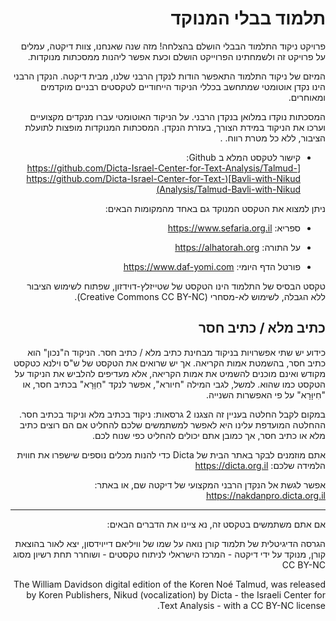 <div dir="rtl">
    
# תלמוד בבלי המנוקד
פרויקט ניקוד התלמוד הבבלי הושלם בהצלחה! מזה שנה שאנחנו, צוות דיקטה, עמלים על פרויקט זה ולשמחתינו הפרוייקט הושלם וכעת אפשר ליהנות ממסכתות מנוקדות. 
 
 המיזם של ניקוד התלמוד התאפשר הודות לנקדן הרבני שלנו, מבית דיקטה. הנקדן הרבני הינו נקדן אוטומטי שמתחשב בכללי הניקוד הייחודיים לטקסטים רבניים מוקדמים ומאוחרים.

 המסכתות נוקדו במלואן בנקדן הרבני. על הניקוד האוטומטי עברו מנקדים מקצועיים וערכו את הניקוד במידת הצורך, בעזרת הנקדן. המסכתות המנוקדות מופצות לתועלת הציבור, ללא כל מטרת רווח.
.

-   קישור לטקסט המלא ב Github:  
    [https://github.com/Dicta-Israel-Center-for-Text-Analysis/Talmud-Bavli-with-Nikud](https://github.com/Dicta-Israel-Center-for-Text-Analysis/Talmud-Bavli-with-Nikud)
    

ניתן למצוא את הטקסט המנוקד גם באחד מהמקומות הבאים:

-   ספריא: https://www.sefaria.org.il
    
-   על התורה: https://alhatorah.org
    
-   פורטל הדף היומי: https://www.daf-yomi.com
    

טקסט הבסיס של התלמוד הינו הטקסט של שטייזלץ-דוידזון, שפתוח לשימוש הציבור ללא הגבלה, לשימוש לא-מסחרי (Creative Commons CC BY-NC).

## כתיב מלא / כתיב חסר
כידוע יש שתי אפשרויות בניקוד מבחינת כתיב מלא / כתיב חסר. הניקוד ה"נכון" הוא כתיב חסר, בהשמטת אמות הקריאה. אך יש שרואים את הטקסט של ש"ס וילנא כטקסט מקודש ואינם מוכנים להשמיט את אמות הקריאה, אלא מעדיפים להלביש את הניקוד על הטקסט כמו שהוא. למשל, לגבי המילה "חיורא", אפשר לנקד "חִוָּרָא" בכתיב חסר, או "חִיוָּרָא" על פי האפשרות השנייה.

במקום לקבל החלטה בעניין זה הצגנו 2 גרסאות: ניקוד בכתיב מלא וניקוד בכתיב חסר.
ההחלטה המועדפת עלינו היא לאפשר למשתמשים שלכם להחליט אם הם רוצים כתיב מלא או כתיב חסר, אך כמובן אתם יכולים להחליט כפי שנוח לכם.


 אתם מוזמנים לבקר באתר הבית של Dicta כדי להנות מכלים נוספים שישפרו את חווית הלמידה שלכם: https://dicta.org.il

אפשר לגשת אל הנקדן הרבני המקצועי של דיקטה שם, או באתר: https://nakdanpro.dicta.org.il

-----

אם אתם משתמשים בטקסט זה, נא ציינו את הדברים הבאים:

הגרסה הדיגיטלית של תלמוד קורן נואה על שמו של וויליאם דייוידסון, יצא לאור בהוצאת קורן, מנוקד על ידי דיקטה - המרכז הישראלי לניתוח טקסטים - ושוחרר תחת רשיון מסוג CC BY-NC

The William Davidson digital edition of the Koren Noé Talmud, was released by Koren Publishers, Nikud (vocalization) by Dicta - the Israeli Center for Text Analysis - with a CC BY-NC license.

</div>
